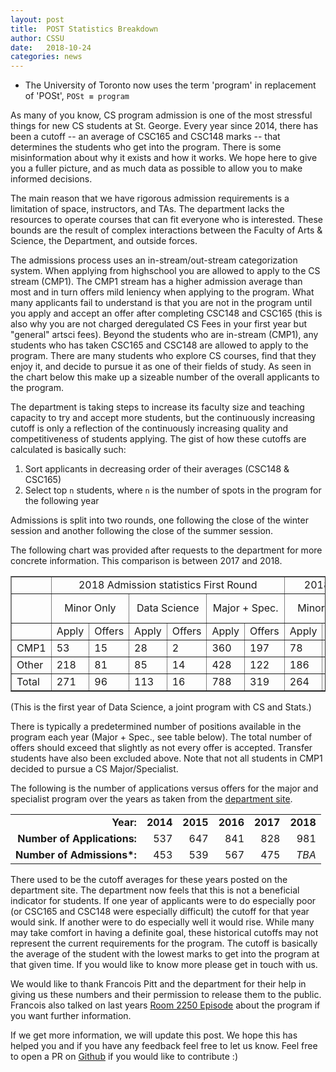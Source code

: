 ```yaml
---
layout: post
title:  POST Statistics Breakdown
author: CSSU
date:   2018-10-24
categories: news
---
```


* The University of Toronto now uses the term 'program' in replacement of 'POSt', `POSt ≡ program`

As many of you know, CS program admission is one of the most stressful things for new CS students at St. George. Every year since 2014, there has been a cutoff -- an average of CSC165 and CSC148 marks -- that determines the students who get into the program. There is some misinformation about why it exists and how it works. We hope here to give you a fuller picture, and as much data as possible to allow you to make informed decisions.

The main reason that we have rigorous admission requirements is a limitation of space, instructors, and TAs. The department lacks the resources to operate courses that can fit everyone who is interested. These bounds are the result of complex interactions between the Faculty of Arts & Science, the Department, and outside forces. 

The admissions process uses an in-stream/out-stream categorization system. When applying from highschool you are allowed to apply to the CS stream (CMP1). The CMP1 stream has a higher admission average than most and in turn offers mild leniency when applying to the program. What many applicants fail to understand is that you are not in the program until you apply and accept an offer after completing CSC148 and CSC165 (this is also why you are not charged deregulated CS Fees in your first year but "general" artsci fees). Beyond the students who are in-stream (CMP1), any students who has taken CSC165 and CSC148 are allowed to apply to the program. There are many students who explore CS courses, find that they enjoy it, and decide to pursue it as one of their fields of study. As seen in the chart below this make up a sizeable number of the overall applicants to the program.

The department is taking steps to increase its faculty size and teaching capacity to try and accept more students, but the continuously increasing cutoff is only a reflection of the continuously increasing quality and competitiveness of students applying. The gist of how these cutoffs are calculated is basically such: 
1. Sort applicants in decreasing order of their averages (CSC148 & CSC165)
2. Select top `n` students, where `n` is the number of spots in the program for the following year

Admissions is split into two rounds, one following the close of the winter session and another following the close of the summer session.

The following chart was provided after requests to the department for more concrete information. This comparison is between 2017 and 2018.

<table cellpadding="2" border="1">
     <tbody>
       <tr>
         <td><br>
         </td>
         <td colspan="6" align="center">2018 Admission statistics First Round</td>
         <td colspan="6" align="center">2018 Admission statistics Second Round</td>
         <td colspan="5" align="center">2017 Major + Spec. statistics</td>
       </tr>
       <tr>
         <td><br>
         </td>
         <td colspan="2" align="center">Minor Only</td>
         <td colspan="2" align="center">Data Science</td>
         <td colspan="2" align="center">Major + Spec.</td>
         <td colspan="2" align="center">Minor Only</td>
         <td colspan="2" align="center">Data Science</td>
         <td colspan="2" align="center">Major + Spec.</td>
         <td colspan="2" align="center">First Round</td>
         <td colspan="2" align="center">Second Round</td>
       </tr>
       <tr>
         <td><br>
         </td>
         <td>Apply</td>
         <td>Offers</td>
         <td>Apply</td>
         <td>Offers</td>
         <td>Apply</td>
         <td>Offers</td>
         <td>Apply</td>
         <td>Offers</td>
         <td>Apply</td>
         <td>Offers</td>
         <td>Apply</td>
         <td>Offers</td>
         <td>Apply</td>
         <td>Offers</td>
         <td>Apply</td>
         <td>Offers</td>
       </tr>
       <tr>
         <td>CMP1</td>
         <td>53</td>
         <td>15</td>
         <td>28</td>
         <td>2</td>
         <td>360</td>
         <td>197</td>
         <td>78</td>
         <td>35</td>
         <td>24</td>
         <td>4</td>
         <td>146</td>
         <td>49</td>
         <td>268</td>
         <td>148</td>
         <td>57</td>
         <td>10</td>
       </tr>
       <tr>
         <td>Other</td>
         <td>218</td>
         <td>81</td>
         <td>85</td>
         <td>14</td>
         <td>428</td>
         <td>122</td>
         <td>186</td>
         <td>79</td>
         <td>63</td>
         <td>6</td>
         <td>253</td>
         <td>62</td>
         <td>411</td>
         <td>155</td>
         <td>272</td>
         <td>55</td>
       </tr>
       <tr>
         <td>Total</td>
         <td>271</td>
         <td>96</td>
         <td>113</td>
         <td>16</td>
         <td>788</td>
         <td>319</td>
         <td>264</td>
         <td>114</td>
         <td>87</td>
         <td>10</td>
         <td>399</td>
         <td>111</td>
         <td>679</td>
         <td>303</td>
         <td>329</td>
         <td>65</td>
       </tr>
     </tbody>
   </table>

(This is the first year of Data Science, a joint program with CS and Stats.)

There is typically a predetermined number of positions available in the program each year (Major + Spec., see table below). The total number of offers should exceed that slightly as not every offer is accepted. Transfer students have also been excluded above. Note that not all students in CMP1 decided to pursue a CS Major/Specialist. 

The following is the number of applications versus offers for the major and specialist program over the years as taken from the [department site](http://web.cs.toronto.edu/program/ugrad/admission.htm).

<table cellspacing="3" cellpadding="3">
   <tbody align="right">
       <tr>
           <td><b>Year:</b></td>
           <td align="center"><b>2014</b></td>
           <td align="center"><b>2015</b></td>
           <td align="center"><b>2016</b></td>
           <td align="center"><b>2017</b></td>
           <td align="center"><b>2018</b></td>
       </tr>
       <tr>
           <td><b>Number of Applications:</b></td>
           <td>537</td>
           <td>647</td>
           <td>841</td>
           <td>828</td>
           <td>981</td>
       </tr>
       <tr>
           <td><b>Number of Admissions*:</b></td>
           <td>453</td>
           <td>539</td>
           <td>567</td>
           <td>475</td>
           <td><em>TBA</em></td>
       </tr>
   </tbody>
</table>

There used to be the cutoff averages for these years posted on the department site. The department now feels that this is not a beneficial indicator for students. If one year of applicants were to do especially poor (or CSC165 and CSC148 were especially difficult) the cutoff for that year would sink. If another were to do especially well it would rise. While many may take comfort in having a definite goal, these historical cutoffs may not represent the current requirements for the program. The cutoff is basically the average of the student with the lowest marks to get into the program at that given time. If you would like to know more please get in touch with us.

We would like to thank Francois Pitt and the department for their help in giving us these numbers and their permission to release them to the public. Francois also talked on last years [Room 2250 Episode](https://soundcloud.com/room-2250/s1e2-the-pitt-questions) about the program if you want further information.

If we get more information, we will update this post. We hope this has helped you and if you have any feedback feel free to let us know. Feel free to open a PR on [Github](https://github.com/cssu/cssu.ca/blob/draft/_posts/news/2018-10-19-POST-numbers.md) if you would like to contribute :) 
